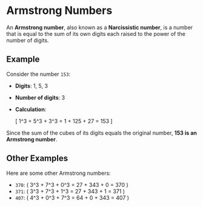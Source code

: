 # Armstrong Numbers

An **Armstrong number**, also known as a **Narcissistic number**, is a number that is equal to the sum of its own digits each raised to the power of the number of digits.

## Example

Consider the number `153`:

- **Digits**: 1, 5, 3
- **Number of digits**: 3
- **Calculation**:

  \[
  1^3 + 5^3 + 3^3 = 1 + 125 + 27 = 153
  \]

Since the sum of the cubes of its digits equals the original number, **153 is an Armstrong number**.

## Other Examples

Here are some other Armstrong numbers:

- `370`: \( 3^3 + 7^3 + 0^3 = 27 + 343 + 0 = 370 \)
- `371`: \( 3^3 + 7^3 + 1^3 = 27 + 343 + 1 = 371 \)
- `407`: \( 4^3 + 0^3 + 7^3 = 64 + 0 + 343 = 407 \)

